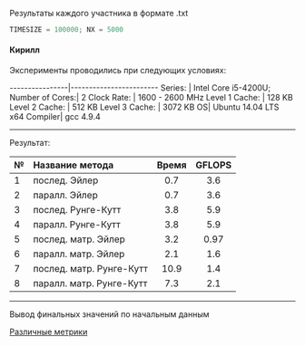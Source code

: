 Результаты каждого участника в формате .txt

```c
TIMESIZE = 100000; NX = 5000
```


#### Кирилл

Эксперименты проводились при следующих условиях: 

----------------|------------------------
Series:         |   Intel Core i5-4200U; 
Number of Cores:|    2
Clock Rate:     |    1600 - 2600 MHz
Level 1 Cache:  |    128 KB
Level 2 Cache:  |    512 KB
Level 3 Cache:  |    3072 KB
OS| Ubuntu 14.04 LTS x64
Compiler| gcc 4.9.4

---

Результат:
                   
              
 № |        Название метода         | Время  |GFLOPS|
---|:-------------------------------|:------:|:----:|
 1 |        послед. Эйлер           |0.7     |3.6   |
 2 |        паралл. Эйлер           |0.7     |3.6   |
 3 |      послед. Рунге-Кутт        |3.8     |5.9   |
 4 |      паралл. Рунге-Кутт        |3.8     |5.9   |
 5 |      послед. матр. Эйлер       |3.2     |0.97  |
 6 |      паралл. матр. Эйлер       |2.1     |1.6   |
 7 |     послед. матр. Рунге-Кутт   |10.9    |1.4   |
 8 |     паралл. матр. Рунге-Кутт   |7.3     |2.1   |

___

Вывод финальных значений по начальным данным

[Различные метрики](https://habrahabr.ru/post/101338/)